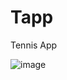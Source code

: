 # Tapp
Tennis App

![image](https://user-images.githubusercontent.com/12089026/169623734-1621f8e3-097f-42ab-8df4-e60b1521b88a.png)
